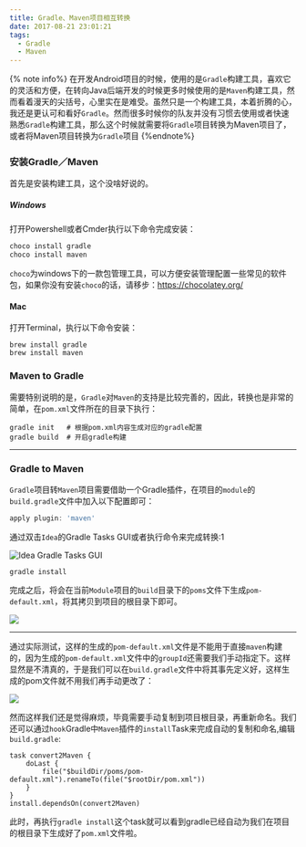 ```yaml
---
title: Gradle、Maven项目相互转换
date: 2017-08-21 23:01:21
tags:
  - Gradle
  - Maven
---
```


  {% note info%}
  在开发Android项目的时候，使用的是`Gradle`构建工具，喜欢它的灵活和方便，在转向Java后端开发的时候更多时候使用的是`Maven`构建工具，然而看着漫天的尖括号，心里实在是难受。虽然只是一个构建工具，本着折腾的心，我还是更认可和看好`Gradle`。然而很多时候你的队友并没有习惯去使用或者快速熟悉`Gradle`构建工具，那么这个时候就需要将`Gradle`项目转换为Maven项目了，或者将Maven项目转换为`Gradle`项目
  {%endnote%}

<!--more-->

### 安装Gradle／Maven

首先是安装构建工具，这个没啥好说的。

##### Windows

打开Powershell或者Cmder执行以下命令完成安装：

```powershell
choco install gradle
choco install maven
```

`choco`为windows下的一款包管理工具，可以方便安装管理配置一些常见的软件包，如果你没有安装`choco`的话，请移步：https://chocolatey.org/



#### Mac

打开Terminal，执行以下命令安装：

```shell
brew install gradle
brew install maven
```

### Maven to Gradle

需要特别说明的是，`Gradle`对`Maven`的支持是比较完善的，因此，转换也是非常的简单，在`pom.xml`文件所在的目录下执行：

```shell
gradle init   # 根据pom.xml内容生成对应的gradle配置
gradle build  # 开启gradle构建
```

-----------



### Gradle to Maven

`Gradle`项目转`Maven`项目需要借助一个Gradle插件，在项目的`module`的`build.gradle`文件中加入以下配置即可：

```groovy
apply plugin: 'maven'
```

通过双击`Idea`的Gradle Tasks GUI或者执行命令来完成转换:1

![](https://ws1.sinaimg.cn/large/694830ebgy1fj5phmgqn8j20ok0tan0w.jpg "Idea Gradle Tasks GUI")

```shell
gradle install
```

完成之后，将会在当前`Module`项目的`build`目录下的`poms`文件下生成`pom-default.xml`，将其拷贝到项目的根目录下即可。

![](https://ws1.sinaimg.cn/large/694830ebgy1fj5pn78lbhj20ik0g4jsk.jpg)

---------------------

通过实际测试，这样的生成的`pom-default.xml`文件是不能用于直接`maven`构建的，因为生成的`pom-default.xml`文件中的`groupId`还需要我们手动指定下。这样显然是不清真的，于是我们可以在`build.gradle`文件中将其事先定义好，这样生成的pom文件就不用我们再手动更改了：

![](https://ws1.sinaimg.cn/large/694830ebgy1fj5pvzyw2xj20ni0dign1.jpg)

然而这样我们还是觉得麻烦，毕竟需要手动复制到项目根目录，再重新命名。我们还可以通过`hook`Gradle中`Maven`插件的`install`Task来完成自动的复制和命名,编辑`build.gradle`:

```gr
task convert2Maven {
    doLast {
        file("$buildDir/poms/pom-default.xml").renameTo(file("$rootDir/pom.xml"))
    }
}
install.dependsOn(convert2Maven)
```

此时，再执行`gradle install`这个task就可以看到gradle已经自动为我们在项目的根目录下生成好了`pom.xml`文件啦。

